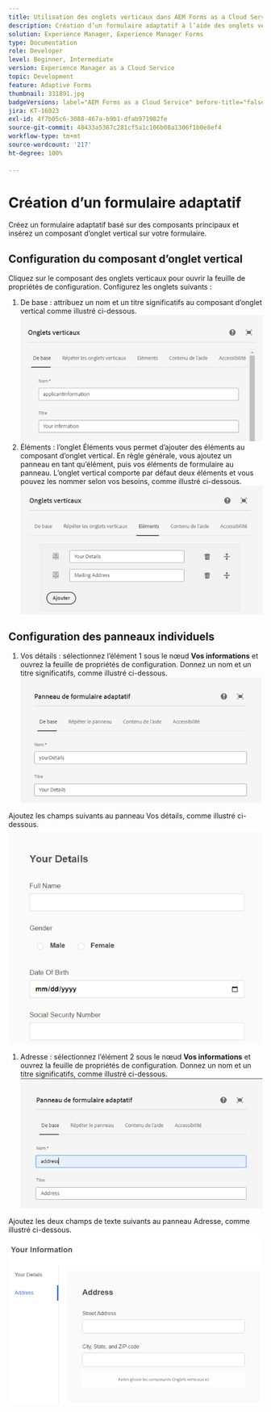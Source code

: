 ```yaml
---
title: Utilisation des onglets verticaux dans AEM Forms as a Cloud Service
description: Création d’un formulaire adaptatif à l’aide des onglets verticaux
solution: Experience Manager, Experience Manager Forms
type: Documentation
role: Developer
level: Beginner, Intermediate
version: Experience Manager as a Cloud Service
topic: Development
feature: Adaptive Forms
thumbnail: 331891.jpg
badgeVersions: label="AEM Forms as a Cloud Service" before-title="false"
jira: KT-16023
exl-id: 4f7b05c6-3088-467a-b9b1-dfab971982fe
source-git-commit: 48433a5367c281cf5a1c106b08a1306f1b0e8ef4
workflow-type: tm+mt
source-wordcount: '217'
ht-degree: 100%

---
```


# Création d’un formulaire adaptatif

Créez un formulaire adaptatif basé sur des composants principaux et insérez un composant d’onglet vertical sur votre formulaire.

## Configuration du composant d’onglet vertical

Cliquez sur le composant des onglets verticaux pour ouvrir la feuille de propriétés de configuration. Configurez les onglets suivants :

1. De base : attribuez un nom et un titre significatifs au composant d’onglet vertical comme illustré ci-dessous.
   ![vertical-tabs-1](assets/vertical-tabs-1.png)
1. Éléments : l’onglet Éléments vous permet d’ajouter des éléments au composant d’onglet vertical. En règle générale, vous ajoutez un panneau en tant qu’élément, puis vos éléments de formulaire au panneau. L’onglet vertical comporte par défaut deux éléments et vous pouvez les nommer selon vos besoins, comme illustré ci-dessous.
   ![vertical-tabs-2](assets/vertical-tabs-2.png)

## Configuration des panneaux individuels

1. Vos détails : sélectionnez l’élément 1 sous le nœud **Vos informations** et ouvrez la feuille de propriétés de configuration. Donnez un nom et un titre significatifs, comme illustré ci-dessous.
   ![vertical-tabs-3](assets/vertical-tabs-3.png)

Ajoutez les champs suivants au panneau Vos détails, comme illustré ci-dessous.
![vertical-tabs-4](assets/vertical-tabs-4.png)

1. Adresse : sélectionnez l’élément 2 sous le nœud **Vos informations** et ouvrez la feuille de propriétés de configuration. Donnez un nom et un titre significatifs, comme illustré ci-dessous.
   ![vertical-tabs-6](assets/vertical-tabs-6.png)

Ajoutez les deux champs de texte suivants au panneau Adresse, comme illustré ci-dessous.
![vertical-tabs-5](assets/vertical-tabs-5.png)
